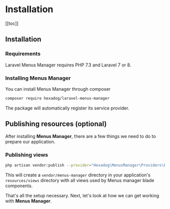 # Installation

[[toc]]

## Installation

### Requirements
Laravel Menus Manager requires PHP 7.3 and Laravel 7 or 8.

### Installing Menus Manager
You can install Menus Manager through composer
```bash
composer require hexadog/laravel-menus-manager
```

The package will automatically register its service provider.

## Publishing resources (optional)

After installing **Menus Manager**, there are a few things we need to do to prepare our application.

### Publishing views

```bash
php artisan vendor:publish --provider="Hexadog\MenusManager\Providers\PackageServiceProvider" --tag=views
```

This will create a `vendor/menus-manager` directory in your application's `resources/views` directory with all views used by Menus manager blade components.

That's all the setup necessary. Next, let's look at how we can get working with <strong>Menus Manager</strong>.